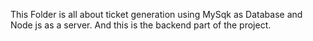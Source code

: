 This Folder is all about ticket generation using MySqk as Database and Node js as a server. And this is the backend part of the project.
